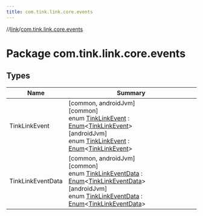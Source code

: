 ```yaml
---
title: com.tink.link.core.events
---
```

//[link](../../index.html)/[com.tink.link.core.events](index.html)



# Package com.tink.link.core.events



## Types


| Name | Summary |
|---|---|
| TinkLinkEvent | [common, androidJvm]<br>[common]<br>enum [TinkLinkEvent]([common]-tink-link-event/index.html) : [Enum](https://kotlinlang.org/api/latest/jvm/stdlib/kotlin/-enum/index.html)&lt;[TinkLinkEvent]([common]-tink-link-event/index.html)&gt; <br>[androidJvm]<br>enum [TinkLinkEvent]([android-jvm]-tink-link-event/index.html) : [Enum](https://kotlinlang.org/api/latest/jvm/stdlib/kotlin/-enum/index.html)&lt;[TinkLinkEvent]([android-jvm]-tink-link-event/index.html)&gt; |
| TinkLinkEventData | [common, androidJvm]<br>[common]<br>enum [TinkLinkEventData]([common]-tink-link-event-data/index.html) : [Enum](https://kotlinlang.org/api/latest/jvm/stdlib/kotlin/-enum/index.html)&lt;[TinkLinkEventData]([common]-tink-link-event-data/index.html)&gt; <br>[androidJvm]<br>enum [TinkLinkEventData]([android-jvm]-tink-link-event-data/index.html) : [Enum](https://kotlinlang.org/api/latest/jvm/stdlib/kotlin/-enum/index.html)&lt;[TinkLinkEventData]([android-jvm]-tink-link-event-data/index.html)&gt; |

